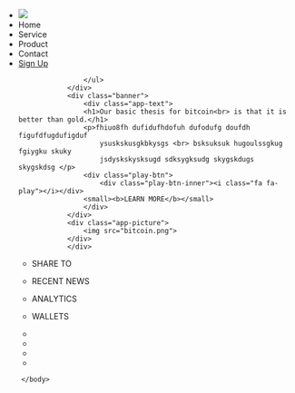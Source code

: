 <html>
    <head>
        <title>My first Crypto Web App</title>
        <link rel="stylesheet" href="style.css">
        <link rel="stylesheet" href="https://stackpath.bootstrapcdn.com/font-awesome/4.7.0/css/font-awesome.min.css">
        </head>
        <body>
            <div class="container">
                <div class="menu">
                    <ul>
                       <li class="logo"><img src="diamond-512.png"></li>
                       <li class="active">Home</li>
                       <li>Service</li>
                       <li>Product</li>
                       <li>Contact</li>
                       <li><a href="#" class="signup-btn"><span>Sign Up</span></a></li>

                    </ul>
                </div>
                <div class="banner">
                    <div class="app-text">
                    <h1>Our basic thesis for bitcoin<br> is that it is better than gold.</h1>
                    <p>fhiuo8fh dufidufhdofuh dufodufg doufdh figufdfugdufigduf
                        ysuskskusgkbkysgs <br> bsksuksuk hugoulssgkug fgiygku skuky 
                        jsdyskskysksugd sdksygksudg skygskdugs skygskdsg </p>
                    <div class="play-btn">
                        <div class="play-btn-inner"><i class="fa fa-play"></i></div>
                    <small><b>LEARN MORE</b></small>
                    </div>
                </div>
                <div class="app-picture">
                    <img src="bitcoin.png">
                </div>
                </div>
<div class="quick-links">
    <ul>
        <li><i class="fa fa-share-alt"></i><p>SHARE TO</p></li>
        <li><i class="fa fa-audio-description"></i><p>RECENT NEWS</p></li>
        <li><i class="fa fa-cog"></i><p>ANALYTICS</p></li>
        <li><i class="fa fa-btc"></i><p>WALLETS</p></li>
    </ul>
</div>

<div class="social-icons">
    <ul>
        <li><a href="#"><i class="fa fa-facebook"></i></a></li>
        <li><a href="#"><i class="fa fa-twitter"></i></a></li>
        <li><a href="#"><i class="fa fa-linkedin"></i></a></li>
        <li><a href="#"><i class="fa fa-instagram"></i></a></li>
    </ul>
</div>
            </div>

        </body>
</html>
